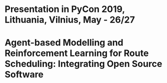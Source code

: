 # Presentation in PyCon 2019, Lithuania, Vilnius, May - 26/27

# Agent-based Modelling and Reinforcement Learning for Route Scheduling: Integrating Open Source Software
